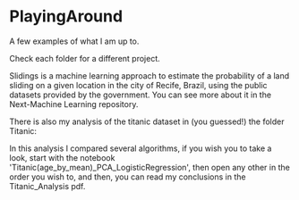 # PlayingAround
A few examples of what I am up to.

Check each folder for a different project.

Slidings is a machine learning approach to estimate the probability of a land sliding on a given location in the city of Recife, Brazil, using the public datasets provided by the government.
You can see more about it in the Next-Machine Learning repository.


There is also my analysis of the titanic dataset in (you guessed!) the folder Titanic:

In this analysis I compared several algorithms, if you wish you to take a look, start with the notebook 'Titanic(age_by_mean)_PCA_LogisticRegression', then open any other in the order you wish to, and then, you can read my conclusions in the Titanic_Analysis pdf.
